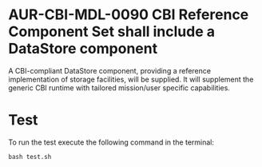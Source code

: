# AUR-CBI-MDL-0090 CBI Reference Component Set shall include a DataStore component

A CBI-compliant DataStore component, providing a reference implementation
of storage facilities, will be supplied. It will supplement the generic CBI runtime
with tailored mission/user specific capabilities.

# Test

To run the test execute the following command in the terminal:

```
bash test.sh
```
